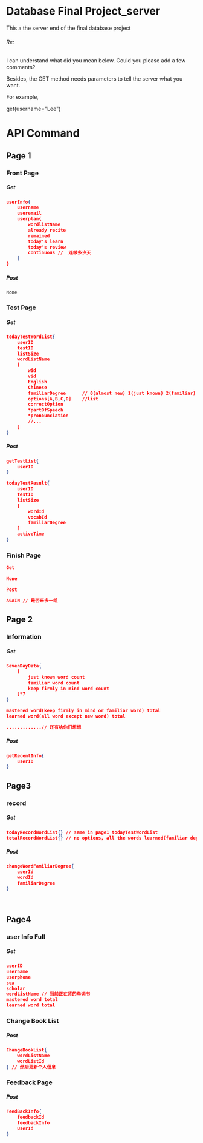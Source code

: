 # Database Final Project_server
This a the server end of the final database project

###### Re:

I can understand what did you mean below. Could you please add a few comments?

Besides, the GET method needs parameters to tell the server what you want. 

For example,

get(username="Lee")

# API Command
## Page 1
### Front Page

##### Get

```json
userInfo{
	username
    useremail
    userplan{
    	wordlistName
      	already recite
      	remained
      	today's learn
      	today's review
      	continuous //  连续多少天
    }
}
```



#####   Post

```
None 
```



### Test Page

#####   Get

```json
todayTestWordList{
	userID
  	testID
  	listSize
  	wordListName
  	[
    	wid
		vid
    	English
    	Chinese
		familiarDegree 	 	// 0(almost new) 1(just known) 2(familiar) 3(keep firmly in mind)
		options[A,B,C,D]	//list 
		correctOption
		*partOfSpeech
		*pronounciation	
        //...
	]
}
```

#####   Post

```json
getTestList{
	userID
}

todayTestResult{
	userID
	testID
	listSize
	[
		wordId
		vocabId
		familiarDegree
	]
	activeTime
}
```



### Finish Page

```json
Get 

None

Post 

AGAIN // 是否来多一组
```

## Page 2

### Information

##### Get

```json
SevenDayData{
	[
		just known word count
		familiar word count 
		keep firmly in mind word count
	]*7
}

mastered word(keep firmly in mind or familiar word) total
learned word(all word except new word) total

.............// 还有啥你们想想
```
##### Post

```json
getRecentInfo{
	userID
}
```

## Page3

### record

##### Get

```json
todayRecordWordList{} // same in page1 todayTestWordList
totalRecordWordList{} // no options, all the words learned(familiar degree <> 0) will be on the list
```

##### Post	

```json
changeWordFamiliarDegree{
	userId
	wordId
	familiarDegree
}
```


​	


## Page4

### user Info Full

##### Get

```json
userID
username
userphone
sex
scholar
wordListName // 当前正在背的单词书
mastered word total 
learned word total
```

### Change Book List

##### Post

```json
ChangeBookList{
	wordListName
	wordListId
} // 然后更新个人信息
```

### Feedback Page

##### Post


```json
FeedBackInfo{
	feedbackId
	feedbackInfo
	UserId
}
```

